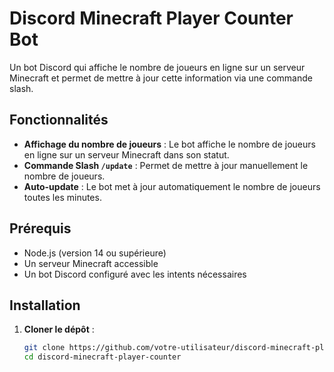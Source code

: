 # Discord Minecraft Player Counter Bot

Un bot Discord qui affiche le nombre de joueurs en ligne sur un serveur Minecraft et permet de mettre à jour cette information via une commande slash.

## Fonctionnalités

- **Affichage du nombre de joueurs** : Le bot affiche le nombre de joueurs en ligne sur un serveur Minecraft dans son statut.
- **Commande Slash `/update`** : Permet de mettre à jour manuellement le nombre de joueurs.
- **Auto-update** : Le bot met à jour automatiquement le nombre de joueurs toutes les minutes.

## Prérequis

- Node.js (version 14 ou supérieure)
- Un serveur Minecraft accessible
- Un bot Discord configuré avec les intents nécessaires

## Installation

1. **Cloner le dépôt** :

   ```bash
   git clone https://github.com/votre-utilisateur/discord-minecraft-player-counter.git
   cd discord-minecraft-player-counter
